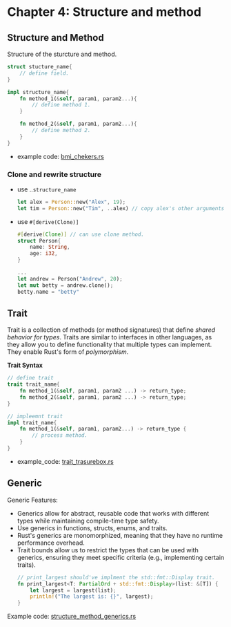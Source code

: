 # Chapter 4: Structure and method

## Structure and Method
Structure of the sturcture and method.
```rust
struct stucture_name{
    // define field.
}

impl structure_name{
    fn method_1(&self, param1, param2...){
        // define method 1.
    }

    fn method_2(&self, param1, param2...){
        // define method 2.
    }
}
```
- example code: [bmi_chekers.rs](./bmi_checkers.rs)

### Clone and rewrite structure
- use ..`structure_name`
    ``` rust
    let alex = Person::new("Alex", 19);
    let tim = Person::new("Tim", ..alex) // copy alex's other arguments to Tim.
    ```
- use `#[derive(Clone)]`
    ```rust
    #[derive(Clone)] // can use clone method.
    struct Person{
        name: String,
        age: i32,
    }

    ...
    let andrew = Person("Andrew", 20);
    let mut betty = andrew.clone();
    betty.name = "betty"
    ```
## Trait
Trait is a collection of methods (or method signatures) that define _shared behavior for types_. Traits are similar to interfaces in other languages, as they allow you to define functionality that multiple types can implement. They enable Rust's form of _polymorphism_.

__Trait Syntax__
```rust
// define trait
trait trait_name{
    fn method_1(&self, param1, param2 ...) -> return_type;
    fn method_2(&self, param1, param2 ...) -> return_type;
}

// impleemnt trait
impl trait_name{
    fn method_1(&self, param1, param2...) -> return_type {
        // process method.
    }
}
```
- example_code: [trait_trasurebox.rs](./trait_trasurebox.rs)

## Generic
Generic Features:
- Generics allow for abstract, reusable code that works with different types while maintaining compile-time type safety.
- Use generics in functions, structs, enums, and traits.
- Rust's generics are monomorphized, meaning that they have no runtime performance overhead.
- Trait bounds allow us to restrict the types that can be used with generics, ensuring they meet specific criteria (e.g., implementing certain traits).
    ```rust
    // print_largest should've implment the std::fmt::Display trait.
    fn print_largest<T: PartialOrd + std::fmt::Display>(list: &[T]) {
        let largest = largest(list);
        println!("The largest is: {}", largest);
    }
    ```

Example code: [structure_method_generics.rs](./structure_method_generics.rs)